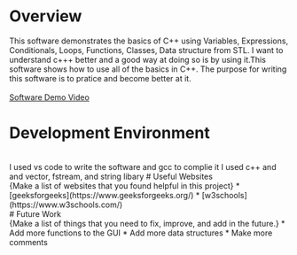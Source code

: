 # Overview

This software demonstrates the basics of C++ using Variables, Expressions, Conditionals, Loops, Functions, Classes, Data structure from STL. I want to understand c+++ better and a good way at doing so is by using it.This software shows how to use all of the basics in C++. The purpose for writing this software is to pratice and become better at it.
<br>
<br>
[Software Demo Video](https://youtu.be/2_W7n2BHRNA)
<br>
# Development Environment
<br>
I used vs code to write the software and gcc to complie it 
I used c++ and and vector, fstream, and string libary 
# Useful Websites
<br>
{Make a list of websites that you found helpful in this project}
* [geeksforgeeks](https://www.geeksforgeeks.org/)
* [w3schools](https://www.w3schools.com/)
<br>
# Future Work
<br>
{Make a list of things that you need to fix, improve, and add in the future.}
* Add more functions to the GUI 
* Add more data structures 
* Make more comments
